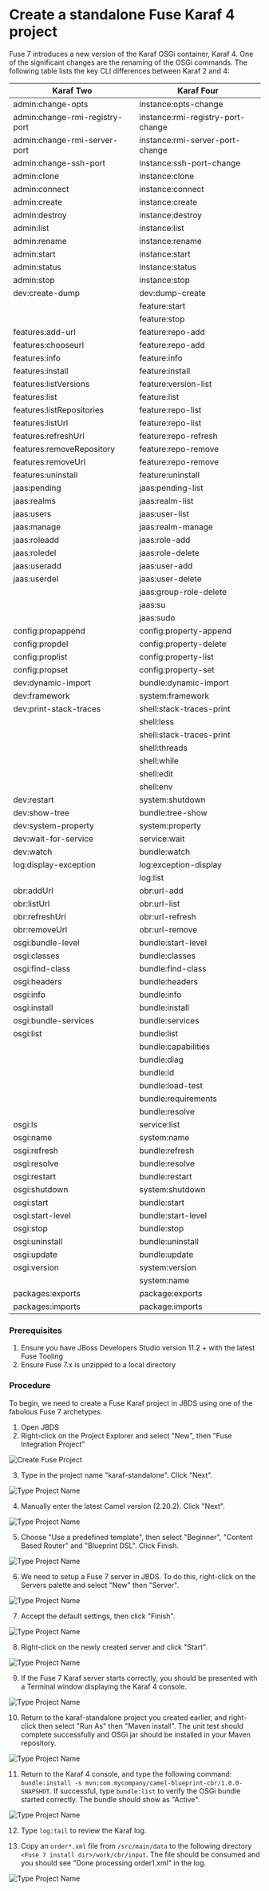 # Create a standalone Fuse Karaf 4 project

Fuse 7 introduces a new version of the Karaf OSGi container, Karaf 4.  One of the significant changes are the renaming of the OSGi commands.  The following table lists the key CLI differences between Karaf 2 and 4:

| Karaf Two                    | Karaf Four                   |
| ---------------------------- | ---------------------------- |
| admin:change-opts | instance:opts-change |
| admin:change-rmi-registry-port | instance:rmi-registry-port-change |
| admin:change-rmi-server-port | instance:rmi-server-port-change |
| admin:change-ssh-port | instance:ssh-port-change |
| admin:clone | instance:clone |
| admin:connect | instance:connect |
| admin:create | instance:create |
| admin:destroy | instance:destroy | 
| admin:list | instance:list |
| admin:rename	 | instance:rename |
| admin:start | instance:start |
| admin:status	 | instance:status |
| admin:stop | instance:stop |
| dev:create-dump | dev:dump-create |
| | feature:start |
| |	feature:stop |
| features:add-url | feature:repo-add |
| features:chooseurl | feature:repo-add |
| features:info | feature:info |
| features:install | feature:install |
| features:listVersions | feature:version-list |
| features:list | feature:list |
| features:listRepositories | feature:repo-list |
| features:listUrl | feature:repo-list |
| features:refreshUrl | feature:repo-refresh |
| features:removeRepository | feature:repo-remove |
| features:removeUrl | feature:repo-remove |
| features:uninstall | feature:uninstall |
| jaas:pending | jaas:pending-list |
| jaas:realms | jaas:realm-list |
| jaas:users | jaas:user-list |
| jaas:manage | jaas:realm-manage |
| jaas:roleadd | jaas:role-add |
| jaas:roledel | jaas:role-delete |
| jaas:useradd | jaas:user-add |
| jaas:userdel | jaas:user-delete |
| | jaas:group-role-delete |
| | 	jaas:su |
| | 	jaas:sudo |
| config:propappend | config:property-append |
| config:propdel | config:property-delete |
| config:proplist | config:property-list |
| config:propset | config:property-set |
| dev:dynamic-import | bundle:dynamic-import |
| dev:framework | system:framework |
| dev:print-stack-traces | shell:stack-traces-print |
| | shell:less |
| | shell:stack-traces-print |
| | shell:threads |
| | shell:while |
| | shell:edit |
| | shell:env |
| dev:restart | system:shutdown |
| dev:show-tree | bundle:tree-show |
| dev:system-property | system:property |
| dev:wait-for-service | service:wait |
| dev:watch | bundle:watch |
| log:display-exception | log:exception-display |
| | log:list |
| obr:addUrl | obr:url-add |
| obr:listUrl | obr:url-list |
| obr:refreshUrl | obr:url-refresh |
| obr:removeUrl | obr:url-remove |
| osgi:bundle-level | bundle:start-level |
| osgi:classes | bundle:classes |
| osgi:find-class | bundle:find-class |
| osgi:headers | bundle:headers |
| osgi:info | bundle:info |
| osgi:install | bundle:install |
| osgi:bundle-services | bundle:services |
| osgi:list | bundle:list |
| | bundle:capabilities |
| | bundle:diag |
| | bundle:id |
| | bundle:load-test |
| | bundle:requirements |
| | bundle:resolve |
| osgi:ls | service:list |
| osgi:name | system:name |
| osgi:refresh | bundle:refresh |
| osgi:resolve | bundle:resolve |
| osgi:restart | bundle:restart |
| osgi:shutdown | system:shutdown |
| osgi:start | bundle:start |
| osgi:start-level | bundle:start-level |
| osgi:stop | bundle:stop |
| osgi:uninstall | bundle:uninstall |
| osgi:update | bundle:update |
| osgi:version | system:version |
| | system:name |
| packages:exports | package:exports |
| packages:imports | package:imports |

### Prerequisites

1. Ensure you have JBoss Developers Studio version 11.2 + with the latest Fuse Tooling
2. Ensure Fuse 7.x is unzipped to a local directory

### Procedure

To begin, we need to create a Fuse Karaf project in JBDS using one of the fabulous Fuse 7 archetypes.

1. Open JBDS
2. Right-click on the Project Explorer and select "New", then "Fuse Integration Project"

![Create Fuse Project](images/30-Step-2.png)

3. Type in the project name "karaf-standalone".  Click "Next".

![Type Project Name](images/30-Step-3.png)

4. Manually enter the latest Camel version (2.20.2).  Click "Next".

![Type Project Name](images/30-Step-4.png)

5. Choose "Use a predefined template", then select "Beginner", "Content Based Router" and "Blueprint DSL".  Click Finish.

![Type Project Name](images/30-Step-5.png)

6.  We need to setup a Fuse 7 server in JBDS.  To do this, right-click on the Servers palette and select "New" then "Server".

![Type Project Name](images/30-Step-6.png)


7.  Accept the default settings, then click "Finish".

![Type Project Name](images/30-Step-7.png)

8. Right-click on the newly created server and click "Start".

![Type Project Name](images/30-Step-8.png)

9. If the Fuse 7 Karaf server starts correctly, you should be presented with a Terminal window displaying the Karaf 4 console.

![Type Project Name](images/30-Step-9.png)

10.  Return to the karaf-standalone project you created earlier, and right-click then select "Run As" then "Maven install".  The unit test should complete successfully and OSGi jar should be installed in your Maven repository.

![Type Project Name](images/30-Step-10.png)

11.  Return to the Karaf 4 console, and type the following command: `bundle:install -s mvn:com.mycompany/camel-blueprint-cbr/1.0.0-SNAPSHOT`.  If successful, type `bundle:list` to verify the OSGi bundle started correctly.  The bundle should show as "Active".

![Type Project Name](images/30-Step-11.png)

12.  Type `log:tail` to review the Karaf log.

13.  Copy an `order*.xml` file from `/src/main/data` to the following directory `<Fuse 7 install dir>/work/cbr/input`.  The file should be consumed and you should see "Done processing order1.xml" in the log.

![Type Project Name](images/30-Step-13.png)









